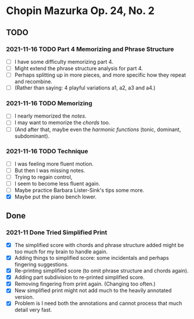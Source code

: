 Chopin Mazurka Op. 24, No. 2
============================

TODO
----

### 2021-11-16 TODO Part 4 Memorizing and Phrase Structure

- [ ] I have some difficulty memorizing part 4.
- [ ] Might extend the phrase structure analysis for part 4.
- [ ] Perhaps splitting up in more pieces, and more specific how they repeat and recombine.
- [ ] (Rather than saying: 4 playful variations a1, a2, a3 and a4.)

### 2021-11-16 TODO Memorizing

- [ ] I nearly memorized the *notes*.
- [ ] I may want to memorize the *chords* too.
- [ ] (And after that, maybe even the *harmonic functions* (tonic, dominant, subdominant).

### 2021-11-16 TODO Technique

- [ ] I was feeling more fluent motion.
- [ ] But then I was missing notes.
- [ ] Trying to regain control,
- [ ] I seem to become less fluent again.
- [ ] Maybe practice Barbara Lister-Sink's tips some more.
- [x] Maybe put the piano bench lower.

Done
----

### 2021-11 Done Tried Simplified Print

- [x] The simplified score with chords and phrase structure added might be too much for my brain to handle again.
- [x] Adding things to simplified score: some incidentals and perhaps fingering suggestions.
- [x] Re-printing simplified score (to omit phrase structure and chords again).
- [x] Adding part subdivision to re-printed simplified score.
- [x] Removing fingering from print again. (Changing too often.)
- [x] New simplified print might not add much to the heavily annotated version.
- [x] Problem is I need both the annotations and cannot process that much detail very fast.